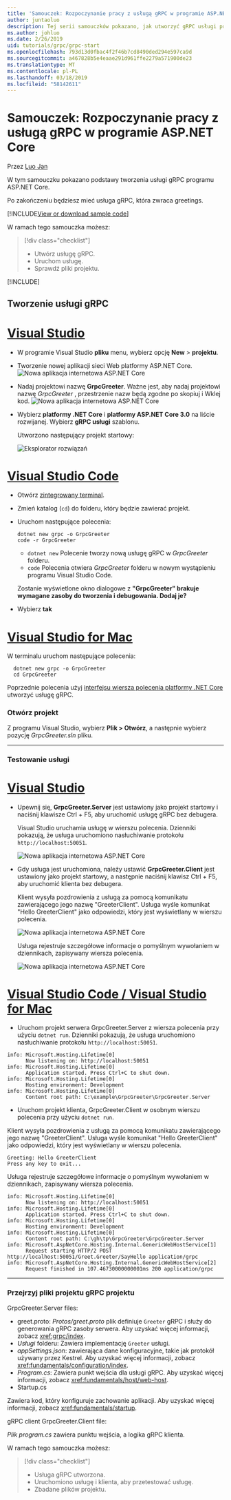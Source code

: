 ```yaml
---
title: 'Samouczek: Rozpoczynanie pracy z usługą gRPC w programie ASP.NET Core'
author: juntaoluo
description: Tej serii samouczków pokazano, jak utworzyć gRPC usługi programu ASP.NET Core. Dowiedz się, jak utworzyć projekt usługi gRPC, Edytuj plik proto i dodać dupleks przesyłania strumieniowego wywołania.
ms.author: johluo
ms.date: 2/26/2019
uid: tutorials/grpc/grpc-start
ms.openlocfilehash: 793d13d0fbac4f2f46b7cd8490ded294e597ca9d
ms.sourcegitcommit: a467828b5e4eaae291d961ffe2279a571900de23
ms.translationtype: MT
ms.contentlocale: pl-PL
ms.lasthandoff: 03/18/2019
ms.locfileid: "58142611"
---
```

# <a name="tutorial-get-started-with-grpc-service-in-aspnet-core"></a>Samouczek: Rozpoczynanie pracy z usługą gRPC w programie ASP.NET Core

Przez [Luo Jan](https://github.com/juntaoluo)

W tym samouczku pokazano podstawy tworzenia usługi gRPC programu ASP.NET Core.

Po zakończeniu będziesz mieć usługa gRPC, która zwraca greetings.

[!INCLUDE[View or download sample code](~/includes/grpc/download.md)]

W ramach tego samouczka możesz:

> [!div class="checklist"]
> * Utwórz usługę gRPC.
> * Uruchom usługę.
> * Sprawdź pliki projektu.

[!INCLUDE[](~/includes/net-core-prereqs-all-3.0.md)]

## <a name="create-a-grpc-service"></a>Tworzenie usługi gRPC

# <a name="visual-studiotabvisual-studio"></a>[Visual Studio](#tab/visual-studio)

* W programie Visual Studio **pliku** menu, wybierz opcję **New** > **projektu**.
* Tworzenie nowej aplikacji sieci Web platformy ASP.NET Core.
  ![Nowa aplikacja internetowa ASP.NET Core](grpc-start/_static/np_3_0.1.png)
* Nadaj projektowi nazwę **GrpcGreeter**. Ważne jest, aby nadaj projektowi nazwę *GrpcGreeter* , przestrzenie nazw będą zgodne po skopiuj i Wklej kod.
  ![Nowa aplikacja internetowa ASP.NET Core](grpc-start/_static/np_3_0.2.png)
* Wybierz **platformy .NET Core** i **platformy ASP.NET Core 3.0** na liście rozwijanej. Wybierz **gRPC usługi** szablonu.

  Utworzono następujący projekt startowy:

  ![Eksplorator rozwiązań](grpc-start/_static/se3.0.png)

# <a name="visual-studio-codetabvisual-studio-code"></a>[Visual Studio Code](#tab/visual-studio-code)

* Otwórz [zintegrowany terminal](https://code.visualstudio.com/docs/editor/integrated-terminal).
* Zmień katalog (`cd`) do folderu, który będzie zawierać projekt.
* Uruchom następujące polecenia:

  ```console
  dotnet new grpc -o GrpcGreeter
  code -r GrpcGreeter
  ```

  * `dotnet new` Polecenie tworzy nową usługę gRPC w *GrpcGreeter* folderu.
  * `code` Polecenia otwiera *GrpcGreeter* folderu w nowym wystąpieniu programu Visual Studio Code.

  Zostanie wyświetlone okno dialogowe z **"GrpcGreeter" brakuje wymagane zasoby do tworzenia i debugowania. Dodaj je?**
* Wybierz **tak**

# <a name="visual-studio-for-mactabvisual-studio-mac"></a>[Visual Studio for Mac](#tab/visual-studio-mac)

W terminalu uruchom następujące polecenia:

```console
  dotnet new grpc -o GrpcGreeter
  cd GrpcGreeter
```

Poprzednie polecenia użyj [interfejsu wiersza polecenia platformy .NET Core](/dotnet/core/tools/dotnet) utworzyć usługę gRPC.

### <a name="open-the-project"></a>Otwórz projekt

Z programu Visual Studio, wybierz **Plik > Otwórz**, a następnie wybierz pozycję *GrpcGreeter.sln* pliku.

<!-- End of VS tabs -->

---

### <a name="test-the-service"></a>Testowanie usługi

# <a name="visual-studiotabvisual-studio"></a>[Visual Studio](#tab/visual-studio)

* Upewnij się, **GrpcGreeter.Server** jest ustawiony jako projekt startowy i naciśnij klawisze Ctrl + F5, aby uruchomić usługę gRPC bez debugera.

  Visual Studio uruchamia usługę w wierszu polecenia. Dzienniki pokazują, że usługa uruchomiono nasłuchiwanie protokołu `http://localhost:50051`.

  ![Nowa aplikacja internetowa ASP.NET Core](grpc-start/_static/server_start.png)

* Gdy usługa jest uruchomiona, należy ustawić **GrpcGreeter.Client** jest ustawiony jako projekt startowy, a następnie naciśnij klawisz Ctrl + F5, aby uruchomić klienta bez debugera.

  Klient wysyła pozdrowienia z usługą za pomocą komunikatu zawierającego jego nazwę "GreeterClient". Usługa wyśle komunikat "Hello GreeterClient" jako odpowiedzi, który jest wyświetlany w wierszu polecenia.

  ![Nowa aplikacja internetowa ASP.NET Core](grpc-start/_static/client.png)

  Usługa rejestruje szczegółowe informacje o pomyślnym wywołaniem w dziennikach, zapisywany wiersza polecenia.

  ![Nowa aplikacja internetowa ASP.NET Core](grpc-start/_static/server_complete.png)

# <a name="visual-studio-code--visual-studio-for-mactabvisual-studio-codevisual-studio-mac"></a>[Visual Studio Code / Visual Studio for Mac](#tab/visual-studio-code+visual-studio-mac)

* Uruchom projekt serwera GrpcGreeter.Server z wiersza polecenia przy użyciu `dotnet run`. Dzienniki pokazują, że usługa uruchomiono nasłuchiwanie protokołu `http://localhost:50051`.

```console
info: Microsoft.Hosting.Lifetime[0]
      Now listening on: http://localhost:50051
info: Microsoft.Hosting.Lifetime[0]
      Application started. Press Ctrl+C to shut down.
info: Microsoft.Hosting.Lifetime[0]
      Hosting environment: Development
info: Microsoft.Hosting.Lifetime[0]
      Content root path: C:\example\GrpcGreeter\GrpcGreeter.Server
```

* Uruchom projekt klienta, GrpcGreeter.Client w osobnym wierszu polecenia przy użyciu `dotnet run`.

Klient wysyła pozdrowienia z usługą za pomocą komunikatu zawierającego jego nazwę "GreeterClient". Usługa wyśle komunikat "Hello GreeterClient" jako odpowiedzi, który jest wyświetlany w wierszu polecenia.

```console
Greeting: Hello GreeterClient
Press any key to exit...
```

Usługa rejestruje szczegółowe informacje o pomyślnym wywołaniem w dziennikach, zapisywany wiersza polecenia.

```console
info: Microsoft.Hosting.Lifetime[0]
      Now listening on: http://localhost:50051
info: Microsoft.Hosting.Lifetime[0]
      Application started. Press Ctrl+C to shut down.
info: Microsoft.Hosting.Lifetime[0]
      Hosting environment: Development
info: Microsoft.Hosting.Lifetime[0]
      Content root path: C:\gh\tp\GrpcGreeter\GrpcGreeter.Server
info: Microsoft.AspNetCore.Hosting.Internal.GenericWebHostService[1]
      Request starting HTTP/2 POST http://localhost:50051/Greet.Greeter/SayHello application/grpc
info: Microsoft.AspNetCore.Hosting.Internal.GenericWebHostService[2]
      Request finished in 107.46730000000001ms 200 application/grpc
```

<!-- End of combined VS/Mac tabs -->

---

### <a name="examine-the-project-files-of-the-grpc-project"></a>Przejrzyj pliki projektu gRPC projektu

GrpcGreeter.Server files:

* greet.proto: *Protos/greet.proto* plik definiuje `Greeter` gRPC i służy do generowania gRPC zasoby serwera. Aby uzyskać więcej informacji, zobacz <xref:grpc/index>.
* *Usługi* folderu: Zawiera implementację `Greeter` usługi.
* *appSettings.json*: zawierająca dane konfiguracyjne, takie jak protokół używany przez Kestrel. Aby uzyskać więcej informacji, zobacz <xref:fundamentals/configuration/index>.
* *Program.cs*: Zawiera punkt wejścia dla usługi gRPC. Aby uzyskać więcej informacji, zobacz <xref:fundamentals/host/web-host>.
* Startup.cs

Zawiera kod, który konfiguruje zachowanie aplikacji. Aby uzyskać więcej informacji, zobacz <xref:fundamentals/startup>.

gRPC client GrpcGreeter.Client file:

*Plik program.cs* zawiera punktu wejścia, a logika gRPC klienta.

W ramach tego samouczka możesz:

> [!div class="checklist"]
> * Usługa gRPC utworzona.
> * Uruchomiono usługę i klienta, aby przetestować usługę.
> * Zbadane plików projektu.
